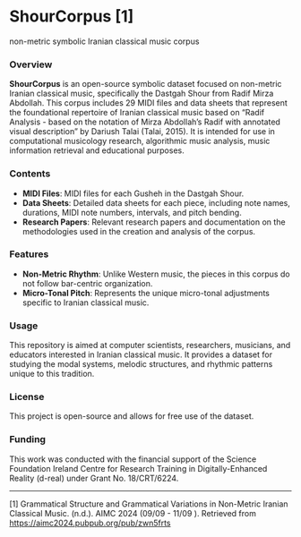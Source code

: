 # ShourCorpus [1]
non-metric symbolic Iranian classical music corpus

### Overview
**ShourCorpus** is an open-source symbolic dataset focused on non-metric Iranian classical music, specifically the Dastgah Shour from Radif Mirza Abdollah. This corpus includes 29 MIDI files and data sheets that represent the foundational repertoire of Iranian classical music based on  “Radif Analysis - based on the notation of Mirza Abdollah’s Radif with annotated visual description” by Dariush Talai (Talai, 2015). It is intended for use in computational musicology research, algorithmic music analysis, music information retrieval and educational purposes.

### Contents
- **MIDI Files**: MIDI files for each Gusheh in the Dastgah Shour.
- **Data Sheets**: Detailed data sheets for each piece, including note names, durations, MIDI note numbers, intervals, and pitch bending.
- **Research Papers**: Relevant research papers and documentation on the methodologies used in the creation and analysis of the corpus.

### Features
- **Non-Metric Rhythm**: Unlike Western music, the pieces in this corpus do not follow bar-centric organization.
- **Micro-Tonal Pitch**: Represents the unique micro-tonal adjustments specific to Iranian classical music.

### Usage
This repository is aimed at computer scientists, researchers, musicians, and educators interested in Iranian classical music. It provides a dataset for studying the modal systems, melodic structures, and rhythmic patterns unique to this tradition.

### License
This project is open-source and allows for free use of the dataset. 

### Funding
This work was conducted with the financial support of the Science Foundation Ireland Centre for Research Training in Digitally-Enhanced Reality (d-real) under Grant No. 18/CRT/6224.

----------------------------------
[1]  Grammatical Structure and Grammatical Variations in Non-Metric Iranian Classical Music. (n.d.). AIMC 2024 (09/09 - 11/09 ). Retrieved from https://aimc2024.pubpub.org/pub/zwn5frts
